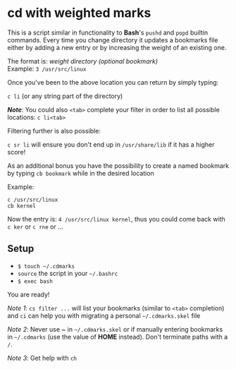 cd with weighted marks
======================

This is a script similar in functionality to **Bash**'s `pushd` and `popd`
builtin commands. Every time you change directory it updates a bookmarks file
either by adding a new entry or by increasing the weight of an existing one.

The format is: _weight directory (optional bookmark)_  
Example: `3 /usr/src/linux`

Once you've been to the above location you can return by simply typing:

`c li` (or any string part of the directory)

**_Note_**: You could also `<tab>` complete your filter in order to list all
possible locations: `c li<tab>`

Filtering further is also possible:

`c sr li` will ensure you don't end up in `/usr/share/lib` if it has a higher score!

As an additional bonus you have the possibility to create a named bookmark by
typing `cb bookmark` while in the desired location

Example:
```
c /usr/src/linux
cb kernel
```

Now the entry is: `4 /usr/src/linux kernel`, thus you could come back with
`c ker` or `c rne` or ...

Setup
-----

* `$ touch ~/.cdmarks`
* `source` the script in your `~/.bashrc`
* `$ exec bash`

You are ready!

_Note 1_: `cs filter ...` will list your bookmarks (similar to `<tab>`
completion) and `ci` can help you with migrating a personal `~/.cdmarks.skel` file

_Note 2_: Never use ~ in `~/.cdmarks.skel` or if manually entering bookmarks in
`~/.cdmarks` (use the value of **HOME** instead). Don't terminate paths with a `/`.

_Note 3_: Get help with `ch`
